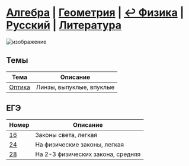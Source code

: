 # [Алгебра](https://github.com/sch1432/sch1432/tree/main/math) | [Геометрия](https://github.com/sch1432/sch1432/tree/main/math#Геометрия) | [↩ Физика](https://github.com/sch1432/sch1432) | [Русский](https://github.com/sch1432/sch1432/tree/main/rus) | [Литература](https://github.com/sch1432/sch1432/tree/main/lit)
![изображение](https://user-images.githubusercontent.com/97444278/149798428-3975de3f-f9cd-4ec5-9311-48f003a9f1c1.png)

## Темы
| Тема | Описание
| --- | ---
| [Оптика](https://github.com/vorones/fiz/blob/main/optika.md) | Линзы, выпуклые, впуклые |

## ЕГЭ
| Номер | Описание
| --- | ---
| [16](https://github.com/vorones/fiz/blob/main/ege/16.md) | Законы света, легкая
| [24](https://github.com/vorones/fiz/blob/main/ege/24.md) | На физические законы, легкая
| [28](https://github.com/vorones/fiz/blob/main/ege/28.md) | На 2-3 физических закона, средняя
